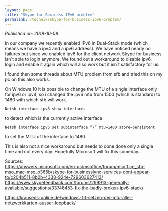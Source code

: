 ```yaml
---
layout: page
title: "Skype for Business IPv6 problem"
permalink: /technik/skype-for-business-ipv6-problem/
---
```

*Published on: 2018-10-08*

In our company we recently enabled IPv6 in Dual-Stack mode (which means we have a ipv4 and a ipv6 address). We have noticed nearly no failures but since we enabled ipv6 for the client network Skype for business isn´t able to login anymore.
We found out a workaround to disable ipv6, login and enable it again which will also work but it isn´t satisfactory for us.

I found then some threads about MTU problem from sfb and tried this on my pc on this also works.

On Windows 10 it is possible to change the MTU of a single interface only for ipv6 or ipv4, so i changed the ipv6 mtu from 1500 (which is standard) to 1480 with which sfb will work.

`Netsh interface ipv6 show interfaces`

to detect which is the currently active interface

`Netsh interface ipv6 set subinterface “7” mtu=1480 store=persistent`

to set the MTU of the interface to 1480.

This is also not a nice workaround but needs to done done only a single time and not every day. Hopefully Microsoft will fix this someday…

 

Sources:     
<https://answers.microsoft.com/en-us/msoffice/forum/msoffice_sfb-mso_mac-mso_o365b/skype-for-businesslync-services-dont-appear-to/c204b511-8b0b-4338-924e-729603627413/>    
<https://www.skypefeedback.com/forums/299913-generally-available/suggestions/33748453-fix-the-badly-broken-ipv6-stack/>

<https://krausens-online.de/windows-10-setzen-der-mtu-aller-netzwerkkarten-ausser-loopback/>

